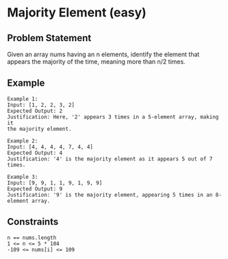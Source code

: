 # Majority Element (easy)

## Problem Statement

Given an array nums having an n elements, identify the element that appears the
majority of the time, meaning more than n/2 times.

## Example

```text
Example 1:
Input: [1, 2, 2, 3, 2]
Expected Output: 2
Justification: Here, '2' appears 3 times in a 5-element array, making it
the majority element.

Example 2:
Input: [4, 4, 4, 4, 7, 4, 4]
Expected Output: 4
Justification: '4' is the majority element as it appears 5 out of 7 times.

Example 3:
Input: [9, 9, 1, 1, 9, 1, 9, 9]
Expected Output: 9
Justification: '9' is the majority element, appearing 5 times in an 8-element array.
```

## Constraints

```text
n == nums.length
1 <= n <= 5 * 104
-109 <= nums[i] <= 109
```
